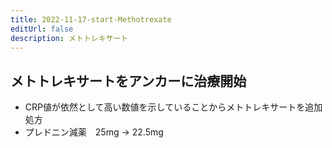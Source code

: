 ```yaml
---
title: 2022-11-17-start-Methotrexate
editUrl: false
description: メトトレキサート
---
```


## メトトレキサートをアンカーに治療開始

* CRP値が依然として高い数値を示していることからメトトレキサートを追加処方
* プレドニン減薬　25mg -> 22.5mg
